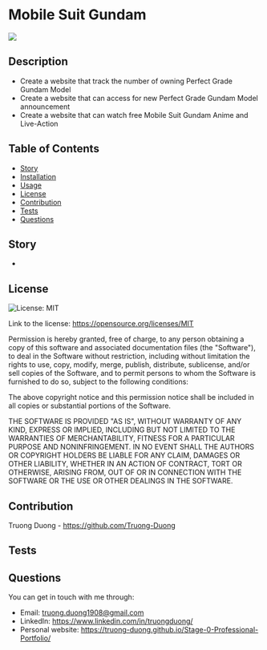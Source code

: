 # Mobile Suit Gundam
![](https://media.giphy.com/media/v1.Y2lkPTc5MGI3NjExMDE4OTEwZjgzMzczOTk1NGE2OTBjMDdjODg1NjExMWM1NjZlODFhNSZjdD1n/JMicshQJvNHKcOaVtR/giphy-downsized-large.gif)

## Description
* Create a website that track the number of owning Perfect Grade Gundam Model
* Create a website that can access for new Perfect Grade Gundam Model announcement 
* Create a website that can watch free Mobile Suit Gundam Anime and Live-Action 

## Table of Contents
* [Story](#story)
* [Installation](#installation)
* [Usage](#usage)
* [License](#license)
* [Contribution](#contribution)
* [Tests](#tests)
* [Questions](#questions)

## Story
* 


## License
![License: MIT](https://img.shields.io/badge/License-MIT-yellow.svg)

Link to the license: https://opensource.org/licenses/MIT

Permission is hereby granted, free of charge, to any person obtaining a copy
of this software and associated documentation files (the "Software"), to deal
in the Software without restriction, including without limitation the rights
to use, copy, modify, merge, publish, distribute, sublicense, and/or sell
copies of the Software, and to permit persons to whom the Software is
furnished to do so, subject to the following conditions:

The above copyright notice and this permission notice shall be included in all
copies or substantial portions of the Software.

THE SOFTWARE IS PROVIDED "AS IS", WITHOUT WARRANTY OF ANY KIND, EXPRESS OR
IMPLIED, INCLUDING BUT NOT LIMITED TO THE WARRANTIES OF MERCHANTABILITY,
FITNESS FOR A PARTICULAR PURPOSE AND NONINFRINGEMENT. IN NO EVENT SHALL THE
AUTHORS OR COPYRIGHT HOLDERS BE LIABLE FOR ANY CLAIM, DAMAGES OR OTHER
LIABILITY, WHETHER IN AN ACTION OF CONTRACT, TORT OR OTHERWISE, ARISING FROM,
OUT OF OR IN CONNECTION WITH THE SOFTWARE OR THE USE OR OTHER DEALINGS IN THE
SOFTWARE.

## Contribution
Truong Duong - https://github.com/Truong-Duong

## Tests


## Questions
You can get in touch with me through:
* Email: truong.duong1908@gmail.com
* LinkedIn: https://www.linkedin.com/in/truongduong/
* Personal website: https://truong-duong.github.io/Stage-0-Professional-Portfolio/
